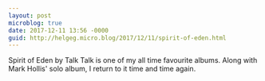 ```yaml
---
layout: post
microblog: true
date: 2017-12-11 13:56 -0000
guid: http://helgeg.micro.blog/2017/12/11/spirit-of-eden.html
---
```

Spirit of Eden by Talk Talk is one of my all time favourite albums. Along with Mark Hollis' solo album, I return to it time and time again. 
